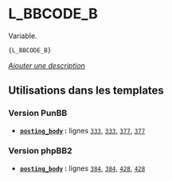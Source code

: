# L_BBCODE_B


Variable.

```html
{L_BBCODE_B}
```

[*Ajouter une description*](https://fa-tvars.appspot.com/var/L_BBCODE_B)

## Utilisations dans les templates

### Version PunBB
* __[`posting_body`](../tpl/var/punbb/posting_body.md#readme) :__ lignes [`333`](../tpl/src/punbb/posting_body.tpl#L333), [`333`](../tpl/src/punbb/posting_body.tpl#L333), [`377`](../tpl/src/punbb/posting_body.tpl#L377), [`377`](../tpl/src/punbb/posting_body.tpl#L377)

### Version phpBB2
* __[`posting_body`](../tpl/var/subsilver/posting_body.md#readme) :__ lignes [`384`](../tpl/src/subsilver/posting_body.tpl#L384), [`384`](../tpl/src/subsilver/posting_body.tpl#L384), [`428`](../tpl/src/subsilver/posting_body.tpl#L428), [`428`](../tpl/src/subsilver/posting_body.tpl#L428)